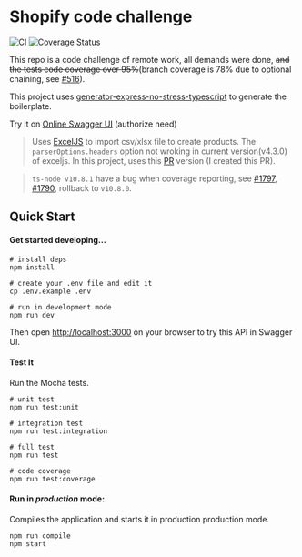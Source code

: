 # Shopify code challenge

[![CI](https://github.com/consatan/shopify-demo/actions/workflows/ci.yml/badge.svg)](https://github.com/consatan/shopify-demo/actions/workflows/ci.yml)
[![Coverage Status](https://coveralls.io/repos/github/consatan/shopify-demo/badge.svg?branch=master)](https://coveralls.io/github/consatan/shopify-demo?branch=master)

This repo is a code challenge of remote work, all demands were done, ~~and the tests code coverage over 95%~~(branch coverage is 78% due to optional chaining, see [#516](https://github.com/istanbuljs/istanbuljs/issues/516)).

This project uses [generator-express-no-stress-typescript](https://github.com/cdimascio/generator-express-no-stress-typescript) to generate the boilerplate.

Try it on [Online Swagger UI](https://shopify_code_challenge.1s.lu) (authorize need)

> Uses [ExcelJS](https://github.com/exceljs/exceljs) to import csv/xlsx file to create products. The `parserOptions.headers` option not wroking in current version(v4.3.0) of exceljs. In this project, uses this [PR](https://github.com/exceljs/exceljs/pull/2080) version (I created this PR).

> `ts-node v10.8.1` have a bug when coverage reporting, see [#1797](https://github.com/TypeStrong/ts-node/issues/1797), [#1790](https://github.com/TypeStrong/ts-node/issues/1790), rollback to `v10.8.0`.

## Quick Start

#### Get started developing...

```shell
# install deps
npm install

# create your .env file and edit it
cp .env.example .env

# run in development mode
npm run dev
```

Then open [http://localhost:3000](http://localhost:3000) on your browser to try this API in Swagger UI.

#### Test It

Run the Mocha tests.

```shell
# unit test
npm run test:unit

# integration test
npm run test:integration

# full test
npm run test

# code coverage
npm run test:coverage
```

#### Run in *production* mode:

Compiles the application and starts it in production production mode.

```shell
npm run compile
npm start
```
